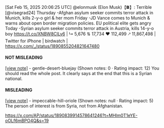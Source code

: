 [Sat Feb 15, 2025 20:06:25 UTC] @elonmusk (Elon Musk)【𝗕】: Terrible [@visegrad24] Thursday -Afghan asylum seeker commits terror attack in Munich, kills 2-y-o girl &amp; her mom Friday -JD Vance comes to Munich &amp; warns about open border migration policies. EU political elite gets angry Today -Syrian asylum seeker commits terror attack in Austria, kills 14-y-o boy https://t.co/XNBW8CILy6 | ↳ 5,676 ⇅ 17,734 ♥ 112,499 🡕 11,867,498 | Twitter for iPhone | birdwatch | https://x.com/_/status/1890855204821647480

#### NOT MISLEADING

[[view note]](https://x.com/i/birdwatch/n/1890897640751006037) - gentle-desert-bluejay (Shown notes: 0 · Rating impact: 12)
You should read the whole post. It clearly says at the end that this is a Syrian national. 

#### MISLEADING

[[view note]](https://x.com/i/birdwatch/n/1890895809153204689) - impeccable-hill-oriole (Shown notes: null · Rating impact: 5)
The person of interest is from Syria, not from Afghanistan.

https://x.com/AP/status/1890839914578641246?t=MHlm0T1eYE-oOLf6mBPO4Q&s=19
